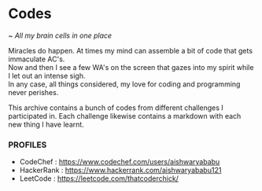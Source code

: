 # Codes
   ~ *All my brain cells in one place*
 
Miracles do happen. At times my mind can assemble a bit of code that gets immaculate AC's.  
Now and then I see a few WA's on the screen that gazes into my spirit while I let out an intense sigh.  
In any case, all things considered, my love for coding and programming never perishes.

This archive contains a bunch of codes from different challenges I participated in. Each challenge likewise contains a markdown with each new thing I have learnt.

### PROFILES
- CodeChef : https://www.codechef.com/users/aishwaryababu
- HackerRank : https://www.hackerrank.com/aishwaryababu121
- LeetCode : https://leetcode.com/thatcoderchick/

